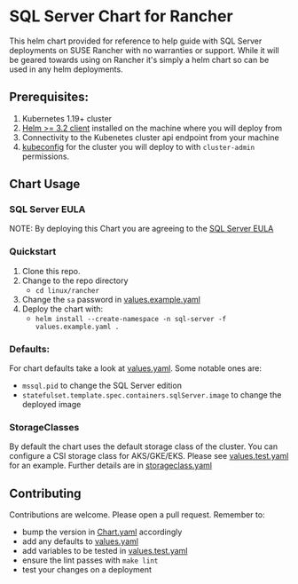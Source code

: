 # SQL Server Chart for Rancher
This helm chart provided for reference to help guide with  SQL Server deployments on SUSE Rancher with no warranties or support. While it will be geared towards using on Rancher it's simply a helm chart so can be used in any helm deployments.
 
## Prerequisites:
1. Kubernetes 1.19+ cluster 
1. [Helm >= 3.2 client](https://helm.sh/docs/intro/install) installed on the machine where you will deploy from
1. Connectivity to the Kubenetes cluster api endpoint from your machine
1. [kubeconfig](https://kubernetes.io/docs/concepts/configuration/organize-cluster-access-kubeconfig/) for the cluster you will deploy to with `cluster-admin` permissions.

## Chart Usage

### SQL Server EULA
NOTE: By deploying this Chart you are agreeing to the [SQL Server EULA](http://go.microsoft.com/fwlink/?LinkId=746388)

### Quickstart
1. Clone this repo.
1. Change to the repo directory
    - `cd linux/rancher`
1. Change the `sa` password in [values.example.yaml](./values.example.yaml)
1. Deploy the chart with:
    - `helm install --create-namespace -n sql-server -f values.example.yaml .`

### Defaults:
For chart defaults take a look at [values.yaml](./values.yaml). Some notable ones are:
- `mssql.pid` to change the SQL Server edition
- `statefulset.template.spec.containers.sqlServer.image` to change the deployed image

### StorageClasses
By default the chart uses the default storage class of the cluster. You can configure a 
CSI storage class for AKS/GKE/EKS. Please see [values.test.yaml](./values.test.yaml) for an example.
Further details are in [storageclass.yaml](./templates/storageclass.yaml)


## Contributing
Contributions are welcome. Please open a pull request. Remember to:
- bump the version in [Chart.yaml](./Chart.yaml#18) accordingly
- add any defaults to [values.yaml](./values.yaml)
- add variables to be tested in [values.test.yaml](./values.test.yaml)
- ensure the lint passes with `make lint`
- test your changes on a deployment

